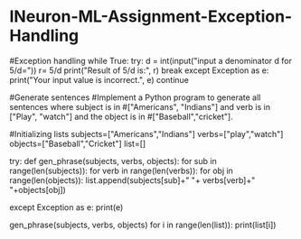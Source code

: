 # INeuron-ML-Assignment-Exception-Handling

#Exception handling
while True:
    try:
        d = int(input("input a denominator d for 5/d="))
        r= 5/d
        print("Result of 5/d is:", r)
        break
    except Exception as e:
        print("Your input value is incorrect.", e)
        continue
        
#Generate sentences
#Implement a Python program to generate all sentences where subject is in
#["Americans", "Indians"] and verb is in ["Play", "watch"] and the object is in
#["Baseball","cricket"].

#Initializing lists
subjects=["Americans","Indians"]
verbs=["play","watch"]
objects=["Baseball","Cricket"]
list=[]

try:
    def gen_phrase(subjects, verbs, objects):
        for sub in range(len(subjects)):
               for verb in range(len(verbs)):
                    for obj in range(len(objects)):
                          list.append(subjects[sub]+" "+ verbs[verb]+" "+objects[obj])
                    
    
except Exception as e:
    print(e)
   
    

gen_phrase(subjects, verbs, objects)
for i in range(len(list)):
    print(list[i])
